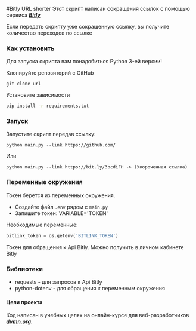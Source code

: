 #Bitly URL shorter
Этот скрипт написан сокращения ссылок с помощью сервиса ***[Bitly](https://bitly.com/)***

Если передать скрипту уже сокращенную ссылку, вы получите количество переходов по ссылке

### Как установить
Для запуска скрипта вам понадобиться Python 3-ей версии!

Клонируйте репозиторий с GitHub
```
git clone url
```
Установите зависимости
```cmd
pip install -r requirements.txt
```
### Запуск
Запустите скрипт передав ссылку:
```
python main.py --link https://github.com/
```
Или
```
python main.py --link https://bit.ly/3bcdiFH -> (Укороченная ссылка)
```


### Переменные окружения
Токен берется из переменных окружения.
- Создайте файл ```.env``` рядом с ```main.py```
- Запишите токен: VARIABLE='TOKEN'

Необходимые переменные:
```python
bitlink_token = os.getenv('BITLINK_TOKEN')
```
Токен для обращения к Api Bitly. Можно получить в личном кабинете Bitly

### Библиотеки
- requests - для запросов к Api Bitly
- python-dotenv - для обращения к переменным окружения

#### Цели проекта
Код написан в учебных целях на онлайн-курсе для веб-разработчиков ***[dvmn.org](https://dvmn.org/modules/)***.
